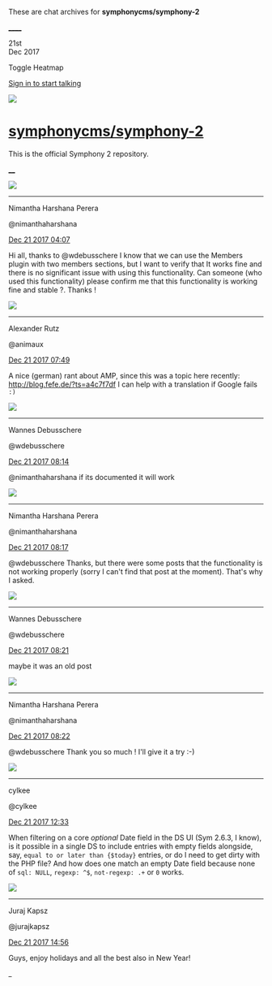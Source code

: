 These are chat archives for **symphonycms/symphony-2**

[__](/symphonycms/symphony-2/archives/2017/12/22)[__](/symphonycms/symphony-2/archives/2017/12/20)

21st  
Dec 2017

Toggle Heatmap

[Sign in to start talking](/login?action=login&button=archive-login)

![](https://avatars-02.gitter.im/group/iv/3/57542c45c43b8c601977197e?s=48)

#  [symphonycms/symphony-2](/symphonycms/symphony-2)

This is the official Symphony 2 repository.

[ __](/orgs/symphonycms/rooms "More symphonycms rooms")

![](https://avatars2.githubusercontent.com/u/10864598?v=4&s=30)

____

Nimantha Harshana Perera

@nimanthaharshana

[Dec 21 2017
04:07](https://gitter.im/symphonycms/symphony-2?at=5a3b339b232e79134d757412)

Hi all, thanks to @wdebusschere I know that we can use the Members plugin with
two members sections, but I want to verify that It works fine and there is no
significant issue with using this functionality. Can someone (who used this
functionality) please confirm me that this functionality is working fine and
stable ?. Thanks !

![](https://avatars2.githubusercontent.com/u/446874?v=4&s=30)

____

Alexander Rutz

@animaux

[Dec 21 2017
07:49](https://gitter.im/symphonycms/symphony-2?at=5a3b676c0163b02810616403)

A nice (german) rant about AMP, since this was a topic here recently:
<http://blog.fefe.de/?ts=a4c7f7df> I can help with a translation if Google
fails `:)`

![](https://avatars1.githubusercontent.com/u/4136426?v=4&s=30)

____

Wannes Debusschere

@wdebusschere

[Dec 21 2017
08:14](https://gitter.im/symphonycms/symphony-2?at=5a3b6d785355812e57ff8491)

@nimanthaharshana if its documented it will work

![](https://avatars2.githubusercontent.com/u/10864598?v=4&s=30)

____

Nimantha Harshana Perera

@nimanthaharshana

[Dec 21 2017
08:17](https://gitter.im/symphonycms/symphony-2?at=5a3b6e360163b02810618628)

@wdebusschere Thanks, but there were some posts that the functionality is not
working properly (sorry I can't find that post at the moment). That's why I
asked.

![](https://avatars1.githubusercontent.com/u/4136426?v=4&s=30)

____

Wannes Debusschere

@wdebusschere

[Dec 21 2017
08:21](https://gitter.im/symphonycms/symphony-2?at=5a3b6f04ffa3e379196302c6)

maybe it was an old post

![](https://avatars2.githubusercontent.com/u/10864598?v=4&s=30)

____

Nimantha Harshana Perera

@nimanthaharshana

[Dec 21 2017
08:22](https://gitter.im/symphonycms/symphony-2?at=5a3b6f49ba39a53f1a87bd99)

@wdebusschere Thank you so much ! I'll give it a try :-)

![](https://avatars0.githubusercontent.com/u/11518707?v=4&s=30)

____

cylkee

@cylkee

[Dec 21 2017
12:33](https://gitter.im/symphonycms/symphony-2?at=5a3baa14c072deaf0be97153)

When filtering on a core _optional_ Date field in the DS UI (Sym 2.6.3, I
know), is it possible in a single DS to include entries with empty fields
alongside, say, `equal to or later than {$today}` entries, or do I need to get
dirty with the PHP file? And how does one match an empty Date field because
none of `sql: NULL`, `regexp: ^$`, `not-regexp: .+` or `0` works.

![](https://avatars2.githubusercontent.com/u/2209893?v=4&s=30)

____

Juraj Kapsz

@jurajkapsz

[Dec 21 2017
14:56](https://gitter.im/symphonycms/symphony-2?at=5a3bcbba03838b2f2a20924d)

Guys, enjoy holidays and all the best also in New Year!

_

